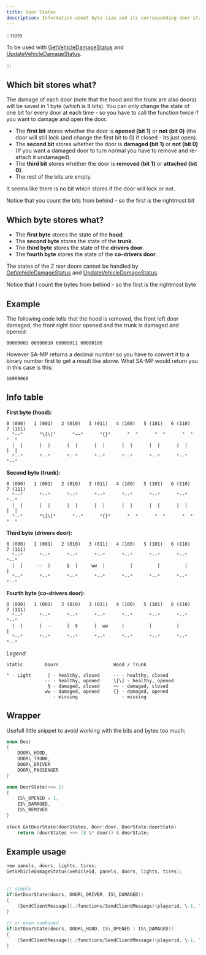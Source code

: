 ```yaml
---
title: Door States
description: Information about byte size and its corresponding door state bits.
---
```


:::note

To be used with [GetVehicleDamageStatus](../functions/GetVehicleDamageStatus) and [UpdateVehicleDamageStatus](../functions/UpdateVehicleDamageStatus).

:::

## Which bit stores what?

The damage of each door (note that the hood and the trunk are also doors) will be saved in 1 byte (which is 8 bits). You can only change the state of one bit for every door at each time - so you have to call the function twice if you want to damage and open the door.

- The **first bit** stores whether the door is **opened (bit 1)** or **not (bit 0)** (the door will still lock (and change the first bit to 0) if closed - its just open).
- The **second bit** stores whether the door is **damaged (bit 1)** or **not (bit 0)** (If you want a damaged door to turn normal you have to remove and re-attach it undamaged).
- The **third bit** stores whether the door is **removed (bit 1)** or **attached (bit 0)**.
- The rest of the bits are empty.

It seems like there is no bit which stores if the door will lock or not.

Notice that you count the bits from behind - so the first is the rightmost bit

## Which byte stores what?

- The **first byte** stores the state of the **hood**.
- The **second byte** stores the state of the **trunk**.
- The **third byte** stores the state of the **drivers door**.
- The **fourth byte** stores the state of the **co-drivers door**.

The states of the 2 rear doors cannot be handled by [GetVehicleDamageStatus](../functions/GetVehicleDamageStatus "GetVehicleDamageStatus") and [UpdateVehicleDamageStatus](../functions/UpdateVehicleDamageStatus "UpdateVehicleDamageStatus").

Notice that I count the bytes from behind - so the first is the rightmost byte

## Example

The following code tells that the hood is removed, the front left door damaged, the front right door opened and the trunk is damaged and opened:

`00000001 00000010 00000011 00000100`

However SA-MP returns a decimal number so you have to convert it to a binary number first to get a result like above. What SA-MP would return you in this case is this:

`16909060`

## Info table

**First byte (hood):**

```
0 (000)   1 (001)   2 (010)   3 (011)   4 (100)   5 (101)   6 (110)   7 (111)
  °--°      °\[\]°      °~~°      °{}°      °  °      °  °      °  °      °  °
  |  |      |  |      |  |      |  |      |  |      |  |      |  |      |  |
  °--°      °--°      °--°      °--°      °--°      °--°      °--°      °--°
```

**Second byte (trunk):**

```
0 (000)   1 (001)   2 (010)   3 (011)   4 (100)   5 (101)   6 (110)   7 (111)
  °--°      °--°      °--°      °--°      °--°      °--°      °--°      °--°
  |  |      |  |      |  |      |  |      |  |      |  |      |  |      |  |
  °--°      °\[\]°      °--°      °{}°      °  °      °  °      °  °      °  °
```

**Third byte (drivers door):**

```
0 (000)   1 (001)   2 (010)   3 (011)   4 (100)   5 (101)   6 (110)   7 (111)
  °--°      °--°      °--°      °--°      °--°      °--°      °--°      °--°
  |  |     --  |      §  |     ww  |         |         |         |         |
  °--°      °--°      °--°      °--°      °--°      °--°      °--°      °--°
```

**Fourth byte (co-drivers door):**

```
0 (000)   1 (001)   2 (010)   3 (011)   4 (100)   5 (101)   6 (110)   7 (111)
  °--°      °--°      °--°      °--°      °--°      °--°      °--°      °--°
  |  |      |  --     |  §      |  ww     |         |         |         |
  °--°      °--°      °--°      °--°      °--°      °--°      °--°      °--°
```

_Legend:_

```
Static        Doors                    Hood / Trunk

° - Light      | - healthy, closed     -- - healthy, closed
              -- - healthy, opened     \[\] - healthy, opened
               § - damaged, closed     ~~ - damaged, closed
              ww - damaged, opened     {} - damaged, opened
                 - missing                - missing
```

## Wrapper

Usefull little snippet to avoid working with the bits and bytes too much;

```c
enum Door
{
	DOOR\_HOOD,
	DOOR\_TRUNK,
	DOOR\_DRIVER
	DOOR\_PASSENGER
}

enum DoorState(<<= 1)
{
	IS\_OPENED = 1,
	IS\_DAMAGED,
	IS\_REMOVED
}
 
stock GetDoorState(doorStates, Door:door, DoorState:doorState)
	return (doorStates >>> (8 \* door)) & doorState;
```

## Example usage

```c
new panels, doors, lights, tires;
GetVehicleDamageStatus(vehicleid, panels, doors, lights, tires);
 
 
// simple
if(GetDoorState(doors, DOOR\_DRIVER, IS\_DAMAGED))
{
    [SendClientMessage](./functions/SendClientMessage)(playerid, \-1, "The driver door of your vehicle is damaged!");
}
 
// or even combined
if(GetDoorState(doors, DOOR\_HOOD, IS\_OPENED | IS\_DAMAGED))
{
    [SendClientMessage](./functions/SendClientMessage)(playerid, \-1, "The hood of your vehicle is both opened and damaged!");
}
```
